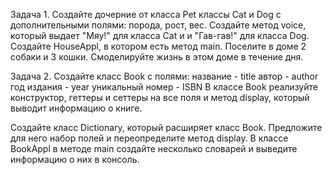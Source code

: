 Задача 1. Создайте дочерние от класса Pet классы Cat и Dog c дополнительными полями: 
порода, рост, вес. Создайте метод voice, который выдает "Мяу!" для класса Cat и и "Гав-гав!" для класса Dog. 
Создайте HouseAppl, в котором есть метод main. Поселите в доме 2 собаки и 3 кошки. 
Смоделируйте жизнь в этом доме в течение дня.

Задача 2. Создайте класс Book с полями: название - title автор - author год издания - year уникальный номер - ISBN 
В классе Book реализуйте конструктор, геттеры и сеттеры на все поля и метод display, который выводит информацию о книге.

Создайте класс Dictionary, который расширяет класс Book. 
Предложите для него набор полей и переопределите метод display. 
В классе BookAppl в методе main создайте несколько словарей и выведите информацию о них в консоль.